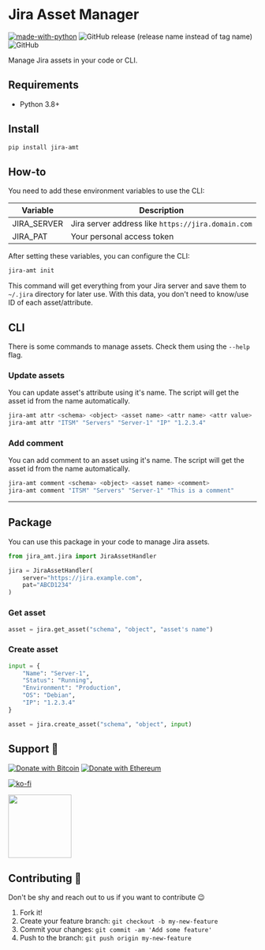 # Jira Asset Manager

[![made-with-python](https://img.shields.io/badge/Made%20with-Python-1f425f.svg)](https://www.python.org/) ![GitHub release (release name instead of tag name)](https://img.shields.io/github/v/release/hatamiarash7/jira-asset-manager?sort=date) ![GitHub](https://img.shields.io/github/license/hatamiarash7/jira-asset-manager)

Manage Jira assets in your code or CLI.

## Requirements

- Python 3.8+

## Install

```bash
pip install jira-amt
```

## How-to

You need to add these environment variables to use the CLI:

| Variable    | Description                                        |
| ----------- | -------------------------------------------------- |
| JIRA_SERVER | Jira server address like `https://jira.domain.com` |
| JIRA_PAT    | Your personal access token                         |

After setting these variables, you can configure the CLI:

```bash
jira-amt init
```

This command will get everything from your Jira server and save them to `~/.jira` directory for later use. With this data, you don't need to know/use ID of each asset/attribute.

## CLI

There is some commands to manage assets. Check them using the `--help` flag.

### Update assets

You can update asset's attribute using it's name. The script will get the asset id from the name automatically.

```bash
jira-amt attr <schema> <object> <asset name> <attr name> <attr value>
jira-amt attr "ITSM" "Servers" "Server-1" "IP" "1.2.3.4"
```

### Add comment

You can add comment to an asset using it's name. The script will get the asset id from the name automatically.

```bash
jira-amt comment <schema> <object> <asset name> <comment>
jira-amt comment "ITSM" "Servers" "Server-1" "This is a comment"
```

---

## Package

You can use this package in your code to manage Jira assets.

```python
from jira_amt.jira import JiraAssetHandler

jira = JiraAssetHandler(
    server="https://jira.example.com",
    pat="ABCD1234"
)
```

### Get asset

```python
asset = jira.get_asset("schema", "object", "asset's name")
```

### Create asset

```python
input = {
    "Name": "Server-1",
    "Status": "Running",
    "Environment": "Production",
    "OS": "Debian",
    "IP": "1.2.3.4"
}

asset = jira.create_asset("schema", "object", input)
```

## Support 💛

[![Donate with Bitcoin](https://en.cryptobadges.io/badge/micro/bc1qmmh6vt366yzjt3grjxjjqynrrxs3frun8gnxrz)](https://en.cryptobadges.io/donate/bc1qmmh6vt366yzjt3grjxjjqynrrxs3frun8gnxrz) [![Donate with Ethereum](https://en.cryptobadges.io/badge/micro/0x0831bD72Ea8904B38Be9D6185Da2f930d6078094)](https://en.cryptobadges.io/donate/0x0831bD72Ea8904B38Be9D6185Da2f930d6078094)

[![ko-fi](https://www.ko-fi.com/img/githubbutton_sm.svg)](https://ko-fi.com/D1D1WGU9)

<div><a href="https://payping.ir/@hatamiarash7"><img src="https://cdn.payping.ir/statics/Payping-logo/Trust/blue.svg" height="128" width="128"></a></div>

## Contributing 🤝

Don't be shy and reach out to us if you want to contribute 😉

1. Fork it!
2. Create your feature branch: `git checkout -b my-new-feature`
3. Commit your changes: `git commit -am 'Add some feature'`
4. Push to the branch: `git push origin my-new-feature`

